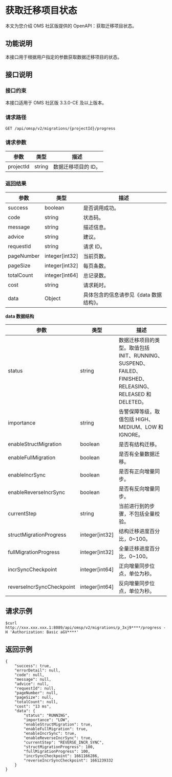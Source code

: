 # 获取迁移项目状态

本文为您介绍 OMS 社区版提供的 OpenAPI：获取迁移项目状态。

## 功能说明

本接口用于根据用户指定的参数获取数据迁移项目的状态。

## 接口说明

### 接口约束

本接口适用于 OMS 社区版 3.3.0-CE 及以上版本。

### 请求路径

`GET /api/omsp/v2/migrations/{projectId}/progress`

### 请求参数

|    参数     |   类型   |     描述      |
|-----------|--------|-------------|
| projectId | string | 数据迁移项目的 ID。 |

### 返回结果

|     参数     |        类型        |           描述           |
|------------|------------------|------------------------|
| success    | boolean          | 是否调用成功。                |
| code       | string           | 状态码。                   |
| message    | string           | 描述信息。                  |
| advice     | string           | 建议。                    |
| requestId  | string           | 请求 ID。                 |
| pageNumber | integer[int32] | 当前页数。                  |
| pageSize   | integer[int32] | 每页条数。                  |
| totalCount | integer[int64] | 总记录数。                  |
| cost       | string           | 请求耗时。                  |
| data       | Object           | 具体包含的信息请参见《data 数据结构》。 |

**data 数据结构**

|            参数             |        类型        |                                        描述                                         |
|---------------------------|------------------|-----------------------------------------------------------------------------------|
| status                    | string           | 数据迁移项目的类型。取值包括 INIT、RUNNING、SUSPEND、FAILED、FINISHED、RELEASING、RELEASED 和 DELETED。 |
| importance                | string           | 告警保障等级，取值包括 HIGH、MEDIUM、LOW 和 IGNORE。    |
| enableStructMigration     | boolean          | 是否有结构迁移。  |
| enableFullMigration       | boolean          | 是否有全量数据迁移。    |
| enableIncrSync            | boolean          | 是否有正向增量同步。    |
| enableReverseIncrSync     | boolean          | 是否有反向增量同步。     |
| currentStep               | string           | 当前进行到的步骤，不包括全量校验。  |
| structMigrationProgress   | integer[int32] | 结构迁移进度百分比，0\~100。  |
| fullMigrationProgress     | integer[int32] | 全量迁移进度百分比，0\~100。     |
| incrSyncCheckpoint        | integer[int64] | 正向增量同步位点，单位为秒。    |
| reverseIncrSyncCheckpoint | integer[int64] | 反向增量同步位点，单位为秒。     |

## 请求示例

```shell
$curl http://xxx.xxx.xxx.1:8089/api/omsp/v2/migrations/p_3xj9****/progress -H 'Authorization: Basic aGV****'
```

## 返回示例

```shell
{
    "success": true,
    "errorDetail": null,
    "code": null,
    "message": null,
    "advice": null,
    "requestId": null,
    "pageNumber": null,
    "pageSize": null,
    "totalCount": null,
    "cost": "13 ms",
    "data": {
        "status": "RUNNING",
        "importance": "LOW",
        "enableStructMigration": true,
        "enableFullMigration": true,
        "enableIncrSync": true,
        "enableReverseIncrSync": true,
        "currentStep": "REVERSE_INCR_SYNC",
        "structMigrationProgress": 100,
        "fullMigrationProgress": 100,
        "incrSyncCheckpoint": 1661166286,
        "reverseIncrSyncCheckpoint": 1661239332
    }
}
```
